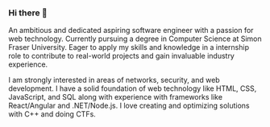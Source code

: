### Hi there 👋

An ambitious and dedicated aspiring software engineer with a passion for web technology. Currently pursuing a degree in Computer Science at Simon Fraser University. Eager to apply my skills and knowledge in a internship role to contribute to real-world projects and gain invaluable industry experience.

I am strongly interested in areas of networks, security, and web development. I have a solid foundation of web technology like HTML, CSS, JavaScript, and SQL along with experience with frameworks like React/Angular and .NET/Node.js. I love creating and optimizing solutions with C++ and doing CTFs.
